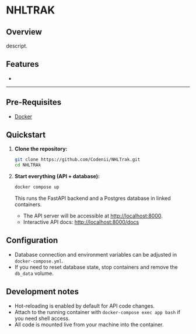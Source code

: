 # NHLTRAK


## Overview

descript.

## Features
- 


---

## Pre-Requisites

- [Docker](https://docs.docker.com/get-docker/)


## Quickstart

1. **Clone the repository:**
    ```bash
    git clone https://github.com/Codenii/NHLTrak.git
    cd NHLTRAk
    ```

2. **Start everything (API + database):**
    ```bash
    docker compose up
    ```
   This runs the FastAPI backend and a Postgres database in linked containers.  
   - The API server will be accessible at [http://localhost:8000](http://localhost:8000).
   - Interactive API docs: [http://localhost:8000/docs](http://localhost:8000/docs)

## Configuration  
- Database connection and environment variables can be adjusted in `docker-compose.yml`.
- If you need to reset database state, stop containers and remove the `db_data` volume.

## Development notes  
- Hot-reloading is enabled by default for API code changes.  
- Attach to the running container with `docker-compose exec app bash` if you need shell access.
- All code is mounted live from your machine into the container.






